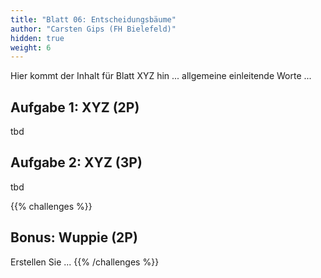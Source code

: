 ```yaml
---
title: "Blatt 06: Entscheidungsbäume"
author: "Carsten Gips (FH Bielefeld)"
hidden: true
weight: 6
---
```



Hier kommt der Inhalt für Blatt XYZ hin ... allgemeine einleitende Worte ...

## Aufgabe 1: XYZ (2P)

tbd

## Aufgabe 2: XYZ (3P)

tbd



{{% challenges %}}
## Bonus: Wuppie (2P)
Erstellen Sie ...
{{% /challenges %}}
